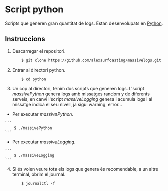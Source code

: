 # Script python

Scripts que generen gran quantitat de logs. Estan desenvolupats en [Python](https://www.python.org/).

## Instruccions

1.  Descarregar el repositori.

	```
		$ git clone https://github.com/alexsurfcasting/massivelogs.git
	```
	
2.  Entrar al directori python.

	```
		$ cd python
	```

3.  Un cop al directori, tenim dos scripts que generen logs. L'script *massivePython* genera logs amb missatges random y de diferents
serveis, en canvi l'script *massiveLogging* genera i acumula logs i al missatge indica el seu nivell, ja sigui warning, error...

  *  Per executar *massivePython*.
    
 	```
 		$ ./massivePython
 	```

  *  Per executar *massiveLogging*.
  
	```
		$ ./massiveLogging
	```
  
4. Si és volen veure tots els logs que genera és recomendable, a un altre terminal, obrim el journal.


	```
		$ journalctl -f
	```
  
  
